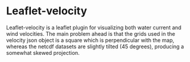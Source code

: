 # Leaflet-velocity

Leaflet-velocity is a leaflet plugin for visualizing both water current and wind velocities. The main problem ahead is that the grids used in the velocity json object is a square which is perpendicular with the map, whereas the netcdf datasets are slightly tilted (45 degrees), producing a somewhat skewed projection.